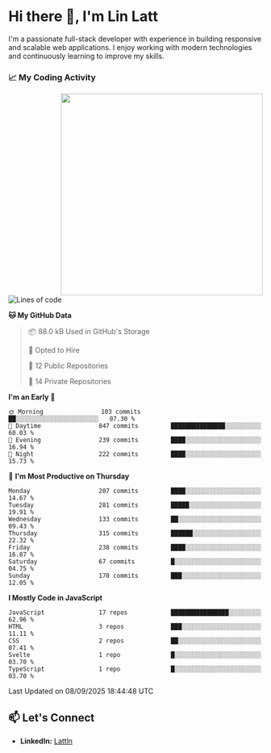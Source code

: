 # Hi there 👋, I'm Lin Latt

I'm a passionate full-stack developer with experience in building responsive and scalable web applications. I enjoy working with modern technologies and continuously learning to improve my skills.

### 📈 My Coding Activity 
<img src="https://github.com/user-attachments/assets/6cec4854-3eec-4600-9120-9be1d3cb2bfe"  width="400px" align="right">

<!--START_SECTION:waka-->
![Lines of code](https://img.shields.io/badge/From%20Hello%20World%20I%27ve%20Written-538.2%20thousand%20lines%20of%20code-blue)

**🐱 My GitHub Data** 

> 📦 88.0 kB Used in GitHub's Storage 
 > 
> 💼 Opted to Hire
 > 
> 📜 12 Public Repositories 
 > 
> 🔑 14 Private Repositories 
 > 
**I'm an Early 🐤** 

```text
🌞 Morning                103 commits         ██░░░░░░░░░░░░░░░░░░░░░░░   07.30 % 
🌆 Daytime                847 commits         ███████████████░░░░░░░░░░   60.03 % 
🌃 Evening                239 commits         ████░░░░░░░░░░░░░░░░░░░░░   16.94 % 
🌙 Night                  222 commits         ████░░░░░░░░░░░░░░░░░░░░░   15.73 % 
```
📅 **I'm Most Productive on Thursday** 

```text
Monday                   207 commits         ████░░░░░░░░░░░░░░░░░░░░░   14.67 % 
Tuesday                  281 commits         █████░░░░░░░░░░░░░░░░░░░░   19.91 % 
Wednesday                133 commits         ██░░░░░░░░░░░░░░░░░░░░░░░   09.43 % 
Thursday                 315 commits         ██████░░░░░░░░░░░░░░░░░░░   22.32 % 
Friday                   238 commits         ████░░░░░░░░░░░░░░░░░░░░░   16.87 % 
Saturday                 67 commits          █░░░░░░░░░░░░░░░░░░░░░░░░   04.75 % 
Sunday                   170 commits         ███░░░░░░░░░░░░░░░░░░░░░░   12.05 % 
```


**I Mostly Code in JavaScript** 

```text
JavaScript               17 repos            ████████████████░░░░░░░░░   62.96 % 
HTML                     3 repos             ███░░░░░░░░░░░░░░░░░░░░░░   11.11 % 
CSS                      2 repos             ██░░░░░░░░░░░░░░░░░░░░░░░   07.41 % 
Svelte                   1 repo              █░░░░░░░░░░░░░░░░░░░░░░░░   03.70 % 
TypeScript               1 repo              █░░░░░░░░░░░░░░░░░░░░░░░░   03.70 % 
```




 Last Updated on 08/09/2025 18:44:48 UTC
<!--END_SECTION:waka-->

## 📫 Let's Connect

- **LinkedIn:** [Lattln](https://linkedin.com/in/lin-latt)
<!-- - **Portfolio:** [Your Portfolio](https://yourportfolio.com) -->
